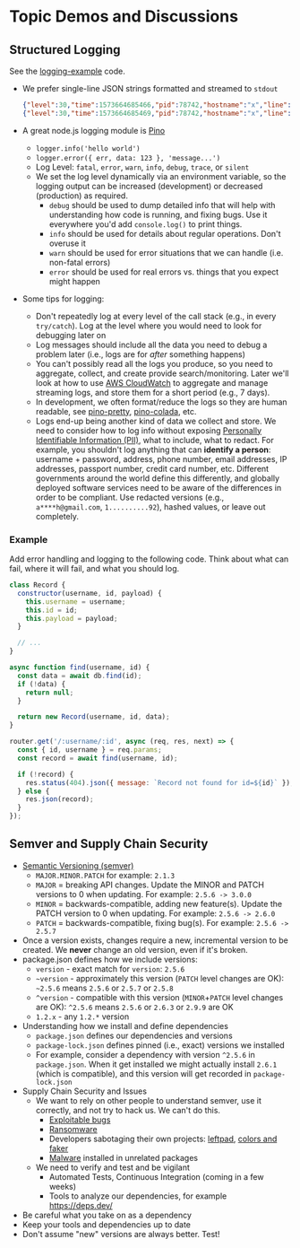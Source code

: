 # Topic Demos and Discussions

## Structured Logging

See the [logging-example](./logging-example/index.js) code.

- We prefer single-line JSON strings formatted and streamed to `stdout`

  ```json
  {"level":30,"time":1573664685466,"pid":78742,"hostname":"x","line":1,"msg":"hello"}
  {"level":30,"time":1573664685469,"pid":78742,"hostname":"x","line":2,"msg":"world"}
  ```

- A great node.js logging module is [Pino](https://getpino.io/)

  - `logger.info('hello world')`
  - `logger.error({ err, data: 123 }, 'message...')`
  - Log Level: `fatal`, `error`, `warn`, `info`, `debug`, `trace`, or `silent`
  - We set the log level dynamically via an environment variable, so the logging output can be increased (development) or decreased (production) as required.
    - `debug` should be used to dump detailed info that will help with understanding how code is running, and fixing bugs. Use it everywhere you'd add `console.log()` to print things.
    - `info` should be used for details about regular operations. Don't overuse it
    - `warn` should be used for error situations that we can handle (i.e. non-fatal errors)
    - `error` should be used for real errors vs. things that you expect might happen

- Some tips for logging:
  - Don't repeatedly log at every level of the call stack (e.g., in every `try/catch`). Log at the level where you would need to look for debugging later on
  - Log messages should include all the data you need to debug a problem later (i.e., logs are for _after_ something happens)
  - You can't possibly read all the logs you produce, so you need to aggregate, collect, and create provide search/monitoring. Later we'll look at how to use [AWS CloudWatch](https://aws.amazon.com/cloudwatch/) to aggregate and manage streaming logs, and store them for a short period (e.g., 7 days).
  - In development, we often format/reduce the logs so they are human readable, see [pino-pretty](https://github.com/pinojs/pino-pretty), [pino-colada](https://github.com/lrlna/pino-colada), etc.
  - Logs end-up being another kind of data we collect and store. We need to consider how to log info without exposing [Personally Identifiable Information (PII)](https://en.wikipedia.org/wiki/Personal_data), what to include, what to redact. For example, you shouldn't log anything that can **identify a person**: username + password, address, phone number, email addresses, IP addresses, passport number, credit card number, etc. Different governments around the world define this differently, and globally deployed software services need to be aware of the differences in order to be compliant. Use redacted versions (e.g., `a****h@gmail.com`, `1..........92`), hashed values, or leave out completely.

### Example

Add error handling and logging to the following code. Think about what can fail, where it will fail, and what you should log.

```js
class Record {
  constructor(username, id, payload) {
    this.username = username;
    this.id = id;
    this.payload = payload;
  }

  // ...
}

async function find(username, id) {
  const data = await db.find(id);
  if (!data) {
    return null;
  }

  return new Record(username, id, data);
}

router.get('/:username/:id', async (req, res, next) => {
  const { id, username } = req.params;
  const record = await find(username, id);

  if (!record) {
    res.status(404).json({ message: `Record not found for id=${id}` });
  } else {
    res.json(record);
  }
});
```

## Semver and Supply Chain Security

- [Semantic Versioning (semver)](https://semver.org/)
  - `MAJOR.MINOR.PATCH` for example: `2.1.3`
  - `MAJOR` = breaking API changes. Update the MINOR and PATCH versions to 0 when updating. For example: `2.5.6 -> 3.0.0`
  - `MINOR` = backwards-compatible, adding new feature(s). Update the PATCH version to 0 when updating. For example: `2.5.6 -> 2.6.0`
  - `PATCH` = backwards-compatible, fixing bug(s). For example: `2.5.6 -> 2.5.7`
- Once a version exists, changes require a new, incremental version to be created. We **never** change an old version, even if it's broken.
- package.json defines how we include versions:
  - `version` - exact match for `version`: `2.5.6`
  - `~version` - approximately this version (`PATCH` level changes are OK): `~2.5.6` means `2.5.6` or `2.5.7` or `2.5.8`
  - `^version` - compatible with this version (`MINOR`+`PATCH` level changes are OK): `^2.5.6` means `2.5.6` or `2.6.3` or `2.9.9` are OK
  - `1.2.x` - any `1.2.*` version
- Understanding how we install and define dependencies
  - `package.json` defines our dependencies and versions
  - `package-lock.json` defines pinned (i.e., exact) versions we installed
  - For example, consider a dependency with version `^2.5.6` in `package.json`. When it get installed we might actually install `2.6.1` (which is compatible), and this version will get recorded in `package-lock.json`
- Supply Chain Security and Issues
  - We want to rely on other people to understand semver, use it correctly, and not try to hack us. We can't do this.
    - [Exploitable bugs](https://security.googleblog.com/2021/12/understanding-impact-of-apache-log4j.html)
    - [Ransomware](https://arstechnica.com/gadgets/2021/06/ransomware-striking-the-worlds-biggest-meat-producer-threatens-shortages/)
    - Developers sabotaging their own projects: [leftpad](https://qz.com/646467/how-one-programmer-broke-the-internet-by-deleting-a-tiny-piece-of-code/), [colors and faker](https://www.bleepingcomputer.com/news/security/dev-corrupts-npm-libs-colors-and-faker-breaking-thousands-of-apps/)
    - [Malware](https://therecord.media/malware-found-in-coa-and-rc-two-npm-packages-with-23m-weekly-downloads/) installed in unrelated packages
  - We need to verify and test and be vigilant
    - Automated Tests, Continuous Integration (coming in a few weeks)
    - Tools to analyze our dependencies, for example <https://deps.dev/>
- Be careful what you take on as a dependency
- Keep your tools and dependencies up to date
- Don't assume "new" versions are always better. Test!

